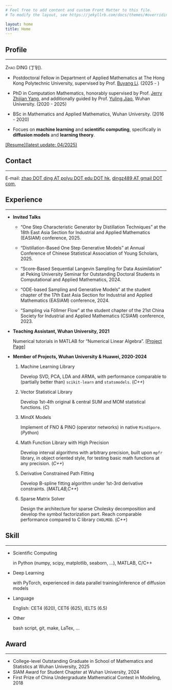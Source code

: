 ```yaml
---
# Feel free to add content and custom Front Matter to this file.
# To modify the layout, see https://jekyllrb.com/docs/themes/#overriding-theme-defaults

layout: home
title: Home
---
```


## Profile
---
<span style="font-variant:small-caps;">Zhao DING</span> (丁钊). 

- Postdoctoral Fellow in Department of Applied Mathematics at The Hong Kong Polytechnic University, supervised by Prof. [Buyang Li](https://www.polyu.edu.hk/ama/profile/byli/). (2025 - )

- PhD in Computation Mathematics, honorably supervised by Prof. [Jerry Zhijian Yang](https://imai.whu.edu.cn/info/1031/2141.htm), and additionally guided by Prof. [Yuling Jiao](https://jszy.whu.edu.cn/jiaoyuling/en/index.htm), Wuhan University. (2020 - 2025)

- BSc in Mathematics and Applied Mathematics, Wuhan University. (2016 - 2020)

- Focues on **machine learning** and **scientific computing**, specifically in **diffusion models** and **learning theory**.

[[Resume](latest update: 04/2025)](assets/resume/resume_en.pdf) 

## Contact
---
E-mail: [zhao DOT ding AT polyu DOT edu DOT hk](mailto:zhao.ding@polyu.edu.hk), [dingz489 AT gmail DOT com](mailto:dingz489@gmail.com),

<!-- Phone: +86 157 2701 5212 -->

<!-- ## Recent Work
---
Working on new **one-step** generation scheme derived from diffusion models, exploiting the deterministic nature of ODE, achieving SOTA results among methods of the same kind. Participated in algorithm design and numerical implementation. [Post](post/generative-ode-flow).
 -->

## Experience
---
- **Invited Talks**

	- “One Step Characteristic Generator by Distillation Techniques” at the 18th East Asia Section for Industrial and Applied Mathematics (EASIAM) conference, 2025.

	- “Distillation-Based One Step Generative Models” at Annual Conference of Chinese Statistical Association of Young Scholars, 2025.

	- “Score-Based Sequential Langevin Sampling for Data Assimilation” at Peking University Seminar for Outstanding Doctoral Students in Computational and Applied Mathematics, 2024.

	- “ODE-based Sampling and Generative Models” at the student chapter of the 17th East Asia Section for Industrial and Applied Mathematics (EASIAM) conference, 2024.

	- “Sampling via Föllmer Flow” at the student chapter of the 21st China Society for Industrial and Applied Mathematics (CSIAM) conference, 2023.

- **Teaching Assistant, Wuhan University, 2021**

	Numerical tutorials in MATLAB for “Numerical Linear Algebra”. [[Project Page]](https://github.com/burning489/2021_autumn_numerical_linear_algebra)

- **Member of Projects, Wuhan University & Huawei, 2020-2024**

	1. Machine Learning Library

		Develop SVD, PCA, LDA and ARMA, with performance comparable to (partially better than) `scikit-learn` and `statsmodels`. (*C++*)

	2. Vector Statistical Library

		Develop 1st-4th original & central SUM and MOM statistical functions. (*C*)

	3. MindX Models

		Implement of FNO & PINO (operator networks) in native `MindSpore`. (*Python*)

	4. Math Function Library with High Precision

		Develop interval algorithms with arbitrary precision, built upon `mpfr` library, in object oriented style, for testing basic math functions at any precision. (*C++*)

	5. Derivative Constrained Path Fitting

		Develop B-spline fitting algorithm under 1st-3rd derivative constraints. (*MATLAB,C++*)

	6. Sparse Matrix Solver

		Design the architecture for sparse Cholesky decomposition and develop the symbol factorization part. Reach comparable performance compared to C library `CHOLMOD`. (*C++*)

## Skill
---
- Scientific Computing

	in Python (numpy, scipy, matplotlib, seaborn, ...), MATLAB, C/C++

- Deep Learning

	with PyTorch, experienced in data parallel training/inference of diffusion models

- Language

	English: CET4 (620), CET6 (625), IELTS (6.5)

- Other

	bash script, git, make, LaTex, ...

## Award
---
- College-level Outstanding Graduate in School of Mathematics and Statistics at Wuhan University, 2025
- SIAM Award for Student Chapter at Wuhan University, 2024
- First Prize of China Undergraduate Mathematical Contest in Modeling, 2018


